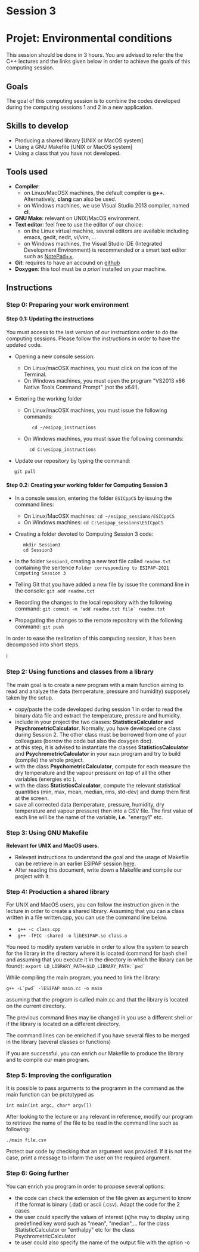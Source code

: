 # Session 3
#   Projet: Environmental conditions

This session should be done in 3 hours.
You are advised to refer the the C++ lectures and the links given below in order to
achieve the goals of this computing session.

## Goals
The goal of this computing session is to combine the codes developed during the computing sessions 1 and 2 in a new application.

## Skills to develop
  - Producing a shared library [UNIX or MacOS system]
  - Using a GNU Makefile [UNIX or MacOS system]
  - Using a class that you have not developed.

## Tools used
   - **Compiler**: 
       - on Linux/MacOSX machines, the default compiler is **g++**. Alternatively, **clang** can also be used.
	   - on Windows machines, we use Visual Studio 2013 compiler, named **cl**.
   - **GNU Make**: relevant on UNIX/MacOS environment.
   - **Text editor**: feel free to use the editor of our choice:
       - on the Linux virtual machine, several editors are available including emacs, gedit, nedit, vi/vim, ...
	   - on Windows machines, the Visual Studio IDE (Integrated Development Environment) is recommended or a smart text editor such as [NotePad++](https://notepad-plus-plus.org/downloads/).   
   - **Git**: requires to have an accound on [github](https://github.com/)
   - **Doxygen**: this tool must be *a priori* installed on your machine.

## Instructions

### Step 0: Preparing your work environment

#### Step 0.1: Updating the instructions 

You must access to the last version of our instructions order to do the computing sessions. Please follow the instructions in order to have the updated code.

   - Opening a new console session:
     - On Linux/macOSX machines, you must click on the icon of the Terminal.
	 - On Windows machines, you must open the program "VS2013 x86 Native Tools Command Prompt" (not the x64!).

   - Entering the working folder
     - On Linux/macOSX machines, you must issue the following commands:
       ```
          cd ~/esipap_instructions
       ```
     - On Windows machines, you must issue the following commands:	   
        ```
		  cd C:\esipap_instructions
        ```
   - Update our repository by typing the command:
   ```
      git pull
   ```

#### Step 0.2: Creating your working folder for Computing Session 3

  - In a console session, entering the folder ```ESICppCS``` by issuing the command lines:
	   - On Linux/MacOSX machines: ```cd ~/esipap_sessions/ESICppCS```
	   - On Windows machines: ```cd C:\esipap_sessions\ESICppCS```
	   
  - Creating a folder devoted to Computing Session 3 code: 
	```
	   mkdir Session3
	   cd Session3
	```
	
  - In the folder ```Session3```, creating a new text file called ```readme.txt``` containing the sentence ```Folder corresponding to ESIPAP-2021 Computing Session 3```

  - Telling Git that you have added a new file by issue the command line in the console:
      ```git add readme.txt```
	  
  - Recording the changes to the local repository with the following command:
	  ```git commit -m 'add readme.txt file` readme.txt```
	  
  - Propagating the changes to the remote repository with the following command:
	  ```git push```


In order to ease the realization of this computing session, it has been decomposed into short steps.

i
### Step 2: Using functions and classes from a library

The main goal is to create a new program with a main function aiming to read and analyze the data (temperature, pressure and humidity) supposely taken by the setup.
 - copy/paste the code developed during session 1 in order to read the binary data file and extract the temperature, pressure and humidity.
 - include in your project the two classes: **StatisticsCalculator** and **PsychrometricCalculator**. Normally, you have developed one class during Session 2. The other class must be borrowed from one of your colleagues (borrow the code but also the doxygen doc).
 - at this step, it is advised to instantiate the classes **StatisticsCalculator** and **PsychrometricCalculator** in your ``main`` program and try to build (compile) the whole project.
 - with the class **PsychometricCalculator**, compute for each measure the dry temperature and the vapour pressure on top of all the other variables (energies etc ). 
 - with the class **StatisticsCalculator**, compute the relevant statistical quantities (min, max, mean, median, rms, std-dev) and dump them first at the screen.
 - save all corrected data (temperature, pressure, humidity, dry temperature and vapour pressure) then into a CSV file. The first value of each line will be the name of the variable, **i.e.** "energy1" etc.


### Step 3: Using GNU Makefile

 **Relevant for UNIX and MacOS users.**

 - Relevant instructions to understand the goal and the usage of Makefile can be retrieve in an earlier ESIPAP session [here](https://indico.cern.ch/event/782305/contributions/3256094/attachments/1795957/2928175/Makefile.pdf).
 - After reading this document, write down a Makefile and compile our project with it.


### Step 4: Production a shared library
  For UNIX and MacOS users, you can follow the instruction given in the lecture in order to create a shared library. Assuming that you can a class written in a file written.cpp, you can use the command line below.
   - ``` g++ -c class.cpp``` 
   - ``` g++ -fPIC -shared -o libESIPAP.so class.o```

You need to modify system variable in order to allow the system to search for the library in the directory where it is located (command for bash shell and assuming that you execute it in the directory in which the library can be found):
``` export LD_LIBRARY_PATH=$LD_LIBRARY_PATH:`pwd` ```

While compiling the main program, you need to link the library:

```g++ -L`pwd` -lESIPAP main.cc -o main```

  assuming that the program is called main.cc and that the library is located on the current directory.

The previous command lines may be changed in you use a different shell or if the library is located on a different directory.

The command lines can be enriched if you have several files to be merged in the library (several classes or functions)

If you are successful, you can enrich our Makefile to produce the library and to compile our main program.

### Step 5: Improving the configuration

It is possible to pass arguments to the programm in the command as the main function can be prototyped as

```int main(int argc, char* argv[])```

After looking to the lecture or any relevant in reference, modify our program to retrieve the name of the file to be read in the command line such as following:

```./main file.csv```

Protect our code by checking that an argument was provided. If it is not the case, print a message to inform the user on the required argument.

### Step 6: Going further

You can enrich you program in order to propose several options:
 - the code can check the extension of the file given as argument to know if the format is  binary  (.dat) or ascii (.csv). Adapt the code for the 2 cases
 - the user could specify the values of interest (s)he may to display using predefined key word such as "mean", "median",... for the class StatisticCalculator or "enthalpy" etc for the class PsychrometricCalculator
 - te user could also specify the name of the output file with the option -o

